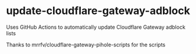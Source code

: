 # update-cloudflare-gateway-adblock
Uses GitHub Actions to automatically update Cloudflare Gateway adblock lists

Thanks to mrrfv/cloudflare-gateway-pihole-scripts for the scripts
